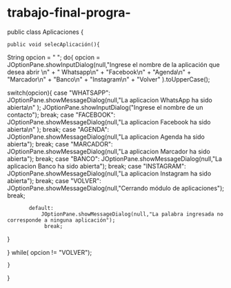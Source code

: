 # trabajo-final-progra-

public class Aplicaciones {

    public void selecAplicación(){
   String opcion = " ";
    do{
   opcion = JOptionPane.showInputDialog(null,"Ingrese el nombre de la aplicación que desea abrir \n"
           + " Whatsapp\n"
           + "Facebook\n"
           + "Agenda\n"
           + "Marcador\n"
           + "Banco\n"
           + "Instagram\n"
           +  "Volver" ).toUpperCase();
    
   switch(opcion){
       case "WHATSAPP":
           JOptionPane.showMessageDialog(null,"La aplicacion WhatsApp ha sido abierta\n" );
           JOptionPane.showInputDialog("Ingrese el nombre de un contacto");
           break;
           case "FACEBOOK":
          JOptionPane.showMessageDialog(null,"La aplicacion Facebook ha sido abierta\n" );
           break;
          case "AGENDA":
           JOptionPane.showMessageDialog(null,"La aplicacion Agenda ha sido abierta");
            break;
           case "MARCADOR":
           JOptionPane.showMessageDialog(null,"La aplicacion Marcador ha sido abierta");
            break;
           case "BANCO":
           JOptionPane.showMessageDialog(null,"La aplicacion Banco ha sido abierta");
            break;
           case "INSTAGRAM":
       JOptionPane.showMessageDialog(null,"La aplicacion Instagram ha sido abierta");
            break;
           case "VOLVER":
               JOptionPane.showMessageDialog(null,"Cerrando módulo de aplicaciones");
               break;
               
           default: 
               JOptionPane.showMessageDialog(null,"La palabra ingresada no corresponde a ninguna aplicación");
                break;
   }
   
   } while( opcion != "VOLVER");
   
   
    }
    
    
    
    
}
